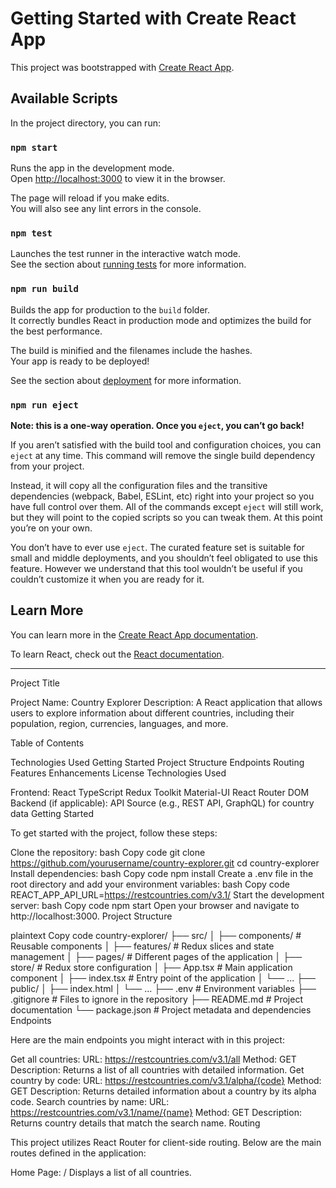 # Getting Started with Create React App

This project was bootstrapped with [Create React App](https://github.com/facebook/create-react-app).

## Available Scripts

In the project directory, you can run:

### `npm start`

Runs the app in the development mode.\
Open [http://localhost:3000](http://localhost:3000) to view it in the browser.

The page will reload if you make edits.\
You will also see any lint errors in the console.

### `npm test`

Launches the test runner in the interactive watch mode.\
See the section about [running tests](https://facebook.github.io/create-react-app/docs/running-tests) for more information.

### `npm run build`

Builds the app for production to the `build` folder.\
It correctly bundles React in production mode and optimizes the build for the best performance.

The build is minified and the filenames include the hashes.\
Your app is ready to be deployed!

See the section about [deployment](https://facebook.github.io/create-react-app/docs/deployment) for more information.

### `npm run eject`

**Note: this is a one-way operation. Once you `eject`, you can’t go back!**

If you aren’t satisfied with the build tool and configuration choices, you can `eject` at any time. This command will remove the single build dependency from your project.

Instead, it will copy all the configuration files and the transitive dependencies (webpack, Babel, ESLint, etc) right into your project so you have full control over them. All of the commands except `eject` will still work, but they will point to the copied scripts so you can tweak them. At this point you’re on your own.

You don’t have to ever use `eject`. The curated feature set is suitable for small and middle deployments, and you shouldn’t feel obligated to use this feature. However we understand that this tool wouldn’t be useful if you couldn’t customize it when you are ready for it.

## Learn More

You can learn more in the [Create React App documentation](https://facebook.github.io/create-react-app/docs/getting-started).

To learn React, check out the [React documentation](https://reactjs.org/).

*******************

Project Title

Project Name: Country Explorer
Description: A React application that allows users to explore information about different countries, including their population, region, currencies, languages, and more.

Table of Contents

Technologies Used
Getting Started
Project Structure
Endpoints
Routing
Features
Enhancements
License
Technologies Used

Frontend:
React
TypeScript
Redux Toolkit
Material-UI
React Router DOM
Backend (if applicable):
API Source (e.g., REST API, GraphQL) for country data
Getting Started

To get started with the project, follow these steps:

Clone the repository:
bash
Copy code
git clone https://github.com/yourusername/country-explorer.git
cd country-explorer
Install dependencies:
bash
Copy code
npm install
Create a .env file in the root directory and add your environment variables:
bash
Copy code
REACT_APP_API_URL=https://restcountries.com/v3.1/
Start the development server:
bash
Copy code
npm start
Open your browser and navigate to http://localhost:3000.
Project Structure

plaintext
Copy code
country-explorer/
├── src/
│   ├── components/        # Reusable components
│   ├── features/          # Redux slices and state management
│   ├── pages/             # Different pages of the application
│   ├── store/             # Redux store configuration
│   ├── App.tsx            # Main application component
│   ├── index.tsx          # Entry point of the application
│   └── ...
├── public/
│   ├── index.html
│   └── ...
├── .env                   # Environment variables
├── .gitignore             # Files to ignore in the repository
├── README.md              # Project documentation
└── package.json           # Project metadata and dependencies
Endpoints

Here are the main endpoints you might interact with in this project:

Get all countries:
URL: https://restcountries.com/v3.1/all
Method: GET
Description: Returns a list of all countries with detailed information.
Get country by code:
URL: https://restcountries.com/v3.1/alpha/{code}
Method: GET
Description: Returns detailed information about a country by its alpha code.
Search countries by name:
URL: https://restcountries.com/v3.1/name/{name}
Method: GET
Description: Returns country details that match the search name.
Routing

This project utilizes React Router for client-side routing. Below are the main routes defined in the application:

Home Page: /
Displays a list of all countries.






